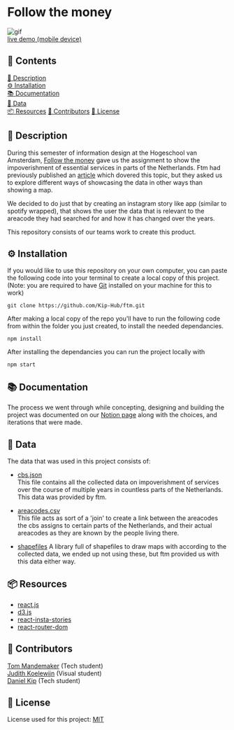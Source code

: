 # Follow the money

![gif](https://im3.ezgif.com/tmp/ezgif-3-01c0530a7e.gif)    
[live demo (mobile device)](https://ftm-zeta.vercel.app)

## 📁 Contents
[🚀 Description](https://github.com/Kip-Hub/ftm#-description)  
[⚙️ Installation](https://github.com/Kip-Hub/ftm#-installation)  
[📚 Documentation](https://www.notion.so/FTM-470915b610ab40c38b645c1915a629ca)  
[🧩 Data](https://github.com/Kip-Hub/ftm#-resources)  
[📦 Resources](https://github.com/Kip-Hub/ftm#-sources) 
[🙋 Contributors](https://github.com/Kip-Hub/ftm#-contributors) 
[📎 License](https://github.com/Kip-Hub/ftm#-license)  

## 🚀 Description

During this semester of information design at the  Hogeschool van Amsterdam, [Follow the money](https://www.ftm.nl/) gave us the assignment to show the impoverishment of essential services in parts of the Netherlands. Ftm had previously published an [article](https://www.ftm.nl/artikelen/verschraling-platteland) which dovered this topic, but they asked us to explore different ways of showcasing the data in other ways than showing a map.

We decided to do just that by creating an instagram story like app (similar to spotify wrapped), that shows the user the data that is relevant to the areacode they had searched for and how it has changed over the years.

This repository consists of our teams work to create this product.

## ⚙️ Installation

If you would like to use this repository on your own computer, you can paste the following code into your terminal to create a local copy of this project.  
(Note: you are required to have [Git](https://git-scm.com/downloads) installed on your machine for this to work)

```
git clone https://github.com/Kip-Hub/ftm.git
```

After making a local copy of the repo you'll have to run the following code from within the folder you just created, to install the needed dependancies.

```
npm install
```

After installing the dependancies you can run the project locally with

```
npm start
```


## 📚 Documentation

The process we went through while concepting, designing and building the project was documented on our [Notion page](https://jewel-wildcat-bc4.notion.site/FTM-470915b610ab40c38b645c1915a629ca) along with the choices, and iterations that were made.


## 🧩 Data

The data that was used in this project consists of:

* [cbs.json](https://github.com/Kip-Hub/ftm/blob/master/public/cbs.json)  
This file contains all the collected data on impoverishment of services over the course of multiple years in countless parts of the Netherlands. This data was provided by ftm.

* [areacodes.csv](https://github.com/Kip-Hub/ftm/blob/master/public/areacodes.csv)  
This file acts as sort of a 'join' to create a link between the areacodes the cbs assigns to certain parts of the Netherlands, and their actual areacodes as they are known by the people living there.  

* [shapefiles](https://github.com/ftmnl/verschraling_voorzieningen)
A library full of shapefiles to draw maps with according to the collected data, we ended up not using these, but ftm provided us with this data either way. 



## 📦 Resources  


* [react.js](https://reactjs.org/)  
* [d3.js](https://d3js.org/)  
* [react-insta-stories](https://mohitk05.github.io/react-insta-stories/)  
* [react-router-dom](https://www.npmjs.com/package/react-router-dom)  


## 🙋 Contributors  

[Tom Mandemaker](https://github.com/mandemt) (Tech student)     
[Judith Koelewijn](https://github.com/judithkoelewijn) (Visual student)       
[Daniel Kip](https://github.com/Kip-Hub) (Tech student)   


## 📎 License

License used for this project: [MIT](https://github.com/Kip-Hub/ftm/blob/master/LICENSE)